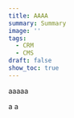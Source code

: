 ```yaml
---
title: AAAA
summary: Summary
image: ''
tags:
  - CRM
  - CMS
draft: false
show_toc: true
---
```

aaaaa


a
a
